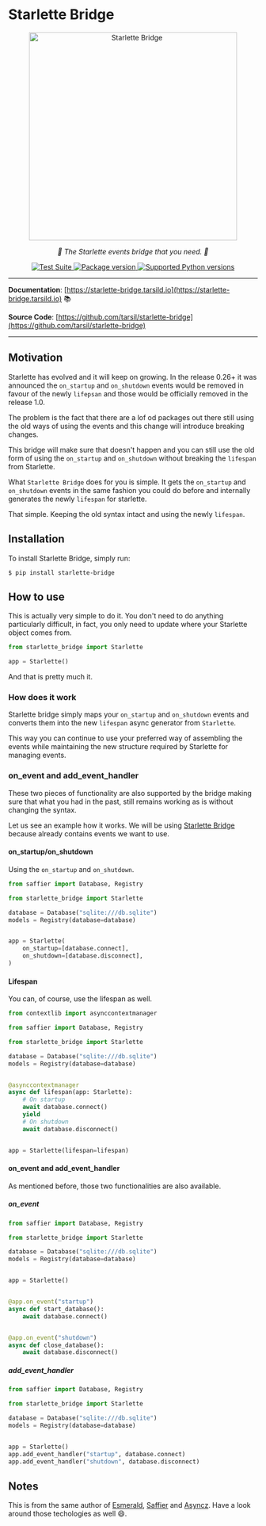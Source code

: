 # Starlette Bridge

<p align="center">
  <a href="https://starlette-bridge.tarsild.io"><img width="420px" src="https://www.starlette.io/img/starlette.png" alt='Starlette Bridge'></a>
</p>

<p align="center">
    <em>🚀 The Starlette events bridge that you need. 🚀</em>
</p>

<p align="center">
<a href="https://github.com/tarsil/starlette-bridge/workflows/Test%20Suite/badge.svg?event=push&branch=main" target="_blank">
    <img src="https://github.com/tarsil/starlette-bridge/workflows/Test%20Suite/badge.svg?event=push&branch=main" alt="Test Suite">
</a>

<a href="https://pypi.org/project/starlette-bridge" target="_blank">
    <img src="https://img.shields.io/pypi/v/starlette-bridge?color=%2334D058&label=pypi%20package" alt="Package version">
</a>

<a href="https://pypi.org/project/starlette-bridge" target="_blank">
    <img src="https://img.shields.io/pypi/pyversions/starlette-bridge.svg?color=%2334D058" alt="Supported Python versions">
</a>
</p>

---

**Documentation**: [https://starlette-bridge.tarsild.io](https://starlette-bridge.tarsild.io) 📚

**Source Code**: [https://github.com/tarsil/starlette-bridge](https://github.com/tarsil/starlette-bridge)

---

## Motivation

Starlette has evolved and it will keep on growing. In the release 0.26+ it was announced the
`on_startup` and `on_shutdown` events would be removed in favour of the newly `lifepsan` and those
would be officially removed in the release 1.0.

The problem is the fact that there are a lof od packages out there still using the old ways of
using the events and this change will introduce breaking changes.

This bridge will make sure that doesn't happen and you can still use the old form of using the
`on_startup` and `on_shutdown` without breaking the `lifespan` from Starlette.

What `Starlette Bridge` does for you is simple. It gets the `on_startup` and `on_shutdown` events
in the same fashion you could do before and internally generates the newly `lifespan` for starlette.

That simple. Keeping the old syntax intact and using the newly `lifespan`.

## Installation

To install Starlette Bridge, simply run:

```shell
$ pip install starlette-bridge
```

## How to use

This is actually very simple to do it. You don't need to do anything particularly difficult, in
fact, you only need to update where your Starlette object comes from.

```python hl_lines="1"
from starlette_bridge import Starlette

app = Starlette()
```

And that is pretty much it.

### How does it work

Starlette bridge simply maps your `on_startup` and `on_shutdown` events and converts them into
the new `lifespan` async generator from `Starlette`.

This way you can continue to use your preferred way of assembling the events while maintaining
the new structure required by Starlette for managing events.

### on_event and add_event_handler

These two pieces of functionality are also supported by the bridge making sure that what you had
in the past, still remains working as is without changing the syntax.

Let us see an example how it works. We will be using [Starlette Bridge](https://saffier.tarsild.io) because
already contains events we want to use.

#### on_startup/on_shutdown

Using the `on_startup` and `on_shutdown`.

```python hl_lines="3 10-11"
from saffier import Database, Registry

from starlette_bridge import Starlette

database = Database("sqlite:///db.sqlite")
models = Registry(database=database)


app = Starlette(
    on_startup=[database.connect],
    on_shutdown=[database.disconnect],
)
```

#### Lifespan

You can, of course, use the lifespan as well.

```python hl_lines="5 20"
from contextlib import asynccontextmanager

from saffier import Database, Registry

from starlette_bridge import Starlette

database = Database("sqlite:///db.sqlite")
models = Registry(database=database)


@asynccontextmanager
async def lifespan(app: Starlette):
    # On startup
    await database.connect()
    yield
    # On shutdown
    await database.disconnect()


app = Starlette(lifespan=lifespan)
```

#### on_event and add_event_handler

As mentioned before, those two functionalities are also available.

##### on_event

```python hl_lines="3 12 17"
from saffier import Database, Registry

from starlette_bridge import Starlette

database = Database("sqlite:///db.sqlite")
models = Registry(database=database)


app = Starlette()


@app.on_event("startup")
async def start_database():
    await database.connect()


@app.on_event("shutdown")
async def close_database():
    await database.disconnect()
```

##### add_event_handler

```python hl_lines="3 10-11"
from saffier import Database, Registry

from starlette_bridge import Starlette

database = Database("sqlite:///db.sqlite")
models = Registry(database=database)


app = Starlette()
app.add_event_handler("startup", database.connect)
app.add_event_handler("shutdown", database.disconnect)
```

## Notes

This is from the same author of [Esmerald](https://esmerald.dev),
[Saffier](https://saffier.tarsild.io) and [Asyncz](https://asyncz.tarsild.io). Have a look around
those techologies as well 😄.
